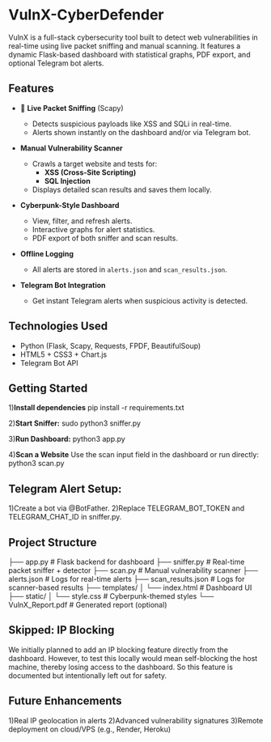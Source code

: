 # VulnX-CyberDefender
VulnX is a full-stack cybersecurity tool built to detect web vulnerabilities in real-time using live packet sniffing and manual scanning. It features a dynamic Flask-based dashboard with statistical graphs, PDF export, and optional Telegram bot alerts.

## Features

- 📡 **Live Packet Sniffing** (Scapy)
  - Detects suspicious payloads like XSS and SQLi in real-time.
  - Alerts shown instantly on the dashboard and/or via Telegram bot.

- **Manual Vulnerability Scanner**
  - Crawls a target website and tests for:
    - **XSS (Cross-Site Scripting)**
    - **SQL Injection**
  - Displays detailed scan results and saves them locally.

- **Cyberpunk-Style Dashboard**
  - View, filter, and refresh alerts.
  - Interactive graphs for alert statistics.
  - PDF export of both sniffer and scan results.

- **Offline Logging**
  - All alerts are stored in `alerts.json` and `scan_results.json`.

- **Telegram Bot Integration**
  - Get instant Telegram alerts when suspicious activity is detected.

## Technologies Used

- Python (Flask, Scapy, Requests, FPDF, BeautifulSoup)
- HTML5 + CSS3 + Chart.js
- Telegram Bot API

## Getting Started

1)**Install dependencies**
pip install -r requirements.txt

2)**Start Sniffer:**
sudo python3 sniffer.py

3)**Run Dashboard:**
python3 app.py

4)**Scan a Website**
Use the scan input field in the dashboard or run directly:
python3 scan.py

## Telegram Alert Setup:
1)Create a bot via @BotFather.
2)Replace TELEGRAM_BOT_TOKEN and TELEGRAM_CHAT_ID in sniffer.py.

## Project Structure

├── app.py                 # Flask backend for dashboard
├── sniffer.py             # Real-time packet sniffer + detector
├── scan.py                # Manual vulnerability scanner
├── alerts.json            # Logs for real-time alerts
├── scan_results.json      # Logs for scanner-based results
├── templates/
│   └── index.html         # Dashboard UI
├── static/
│   └── style.css          # Cyberpunk-themed styles
└── VulnX_Report.pdf       # Generated report (optional)


## Skipped: IP Blocking
We initially planned to add an IP blocking feature directly from the dashboard. However, to test this locally would mean self-blocking the host machine, thereby losing access to the dashboard. So this feature is documented but intentionally left out for safety.

## Future Enhancements
1)Real IP geolocation in alerts
2)Advanced vulnerability signatures
3)Remote deployment on cloud/VPS (e.g., Render, Heroku)



